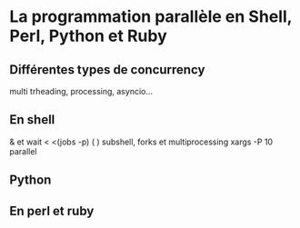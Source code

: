 # La programmation parallèle en Shell, Perl, Python et Ruby

## Différentes types de concurrency

multi trheading, processing, asyncio...

## En shell
& et wait < <(jobs -p)
( ) subshell, forks et multiprocessing
xargs -P 10
parallel

## Python

## En perl et ruby
